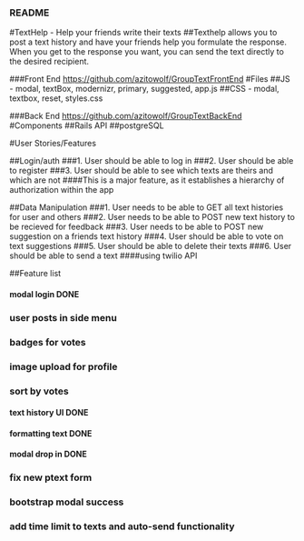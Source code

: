 ### README

#TextHelp - Help your friends write their texts
##Texthelp allows you to post a text history and have your friends help you formulate the response. When you get to the response you want, you can send the text directly to the desired recipient.

###Front End https://github.com/azitowolf/GroupTextFrontEnd
#Files
##JS - modal, textBox, modernizr, primary, suggested, app.js
##CSS - modal, textbox, reset, styles.css

###Back End https://github.com/azitowolf/GroupTextBackEnd
#Components
##Rails API
##postgreSQL


#User Stories/Features

##Login/auth
###1. User should be able to log in
###2. User should be able to register
###3. User should be able to see which texts are theirs and which are not
####This is a major feature, as it establishes a hierarchy of authorization within the app

##Data Manipulation
###1. User needs to be able to GET all text histories for user and others
###2. User needs to be able to POST new text history to be recieved for feedback
###3. User needs to be able to POST new suggestion on a friends text history
###4. User should be able to vote on text suggestions
###5. User should be able to delete their texts
###6. User should be able to send a text
####using twilio API


##Feature list
#### modal login DONE
### user posts in side menu
### badges for votes
### image upload for profile
### sort by votes
#### text history UI DONE
#### formatting text DONE
#### modal drop in DONE
### fix new ptext form
### bootstrap modal success
### add time limit to texts and auto-send functionality
